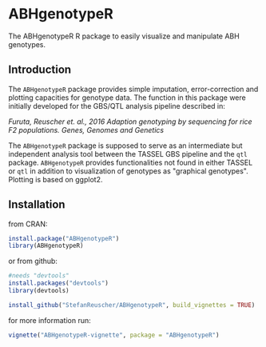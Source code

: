 <!-- README.md is generated from README.Rmd. Please edit that file -->
ABHgenotypeR
============

The ABHgenotypeR R package to easily visualize and manipulate ABH genotypes.

Introduction
------------

The `ABHgenotypeR` package provides simple imputation, error-correction and plotting capacities for genotype data. The function in this package were initially developed for the GBS/QTL analysis pipeline described in:

*Furuta, Reuscher et. al., 2016 Adaption genotyping by sequencing for rice F2 populations. Genes, Genomes and Genetics*

The `ABHgenotypeR` package is supposed to serve as an intermediate but independent analysis tool between the TASSEL GBS pipeline and the `qtl` package. `ABHgenotypeR` provides functionalities not found in either TASSEL or `qtl` in addition to visualization of genotypes as "graphical genotypes". Plotting is based on ggplot2.

Installation
------------

from CRAN:

``` r
install.package("ABHgenotypeR")
library(ABHgenotypeR)
```

or from github:

``` r
#needs "devtools"
install.packages("devtools")
library(devtools)

install_github("StefanReuscher/ABHgenotypeR", build_vignettes = TRUE)
```

for more information run:

``` r
vignette("ABHgenotypeR-vignette", package = "ABHgenotypeR")
```
